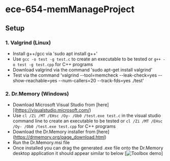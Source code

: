 # ece-654-memManageProject

## Setup

### 1. Valgrind (Linux)

* Install g++/gcc via 'sudo apt install g++'
* Use `gcc -o test -g test.c` to create an executable to be tested or `g++ -o test -g test.cpp` for C++ programs
* Download valgrind via the command 'sudo apt-get install valgrind'
* Test via the command 'valgrind --tool=memcheck --leak-check=yes --show-reachable=yes --num-callers=20 --track-fds=yes ./test'

### 2. Dr.Memory (Windows)

* Download Microsoft Visual Studio from [here][(https://visualstudio.microsoft.com/)
* Use `cl /Zi /MT /EHsc /Oy- /Ob0 /test.exe test.c` in the visual studio command line to create an executable to be tested or `cl /Zi /MT /EHsc /Oy- /Ob0 /test.exe test.cpp` for C++ programs
* Download the Dr.Memory installer from [here] (https://drmemory.org/page_download.html)
* Run the Dr.Memory.msi file
* Once installed you can drag the generated .exe file onto the Dr.Memory desktop application it should appear similar to below
[![Toolbox demo](https://i.imgur.com/S6BcqE5.png)]



